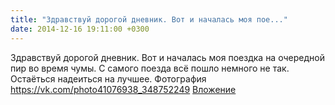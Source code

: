 ```yaml
---
title: "Здравствуй дорогой дневник. Вот и началась моя пое..."
date: 2014-12-16 19:11:00 +0300
---
```


Здравствуй дорогой дневник. Вот и началась моя поездка на очередной пир во время чумы. С самого поезда всё пошло немного не так. Остаёться надеиться на лучшее.
Фотография
<a class="vk-attach" href="https://vk.com/photo41076938_348752249">https://vk.com/photo41076938_348752249</a>
<a class="vk-attach" href="https://vk.com/photo41076938_348752249">Вложение</a>

